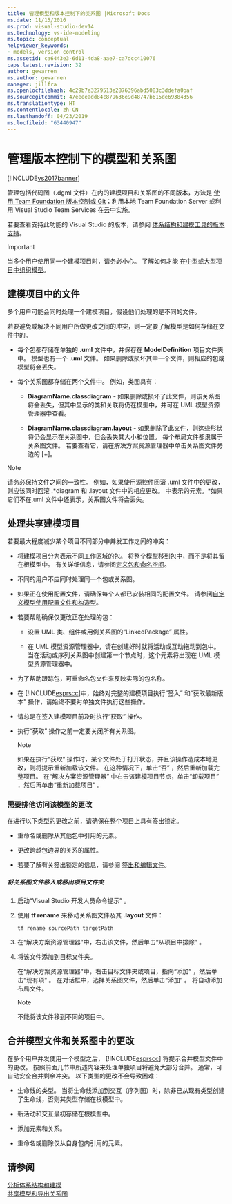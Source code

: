 ```yaml
---
title: 管理模型和版本控制下的关系图 |Microsoft Docs
ms.date: 11/15/2016
ms.prod: visual-studio-dev14
ms.technology: vs-ide-modeling
ms.topic: conceptual
helpviewer_keywords:
- models, version control
ms.assetid: ca6443e3-6d11-4da8-aae7-ca7dcc410076
caps.latest.revision: 32
author: gewarren
ms.author: gewarren
manager: jillfra
ms.openlocfilehash: 4c29b7e3279513e2876396abd5083c3ddefa0baf
ms.sourcegitcommit: 47eeeeadd84c879636e9d48747b615de69384356
ms.translationtype: HT
ms.contentlocale: zh-CN
ms.lasthandoff: 04/23/2019
ms.locfileid: "63440947"
---
```

# <a name="manage-models-and-diagrams-under-version-control"></a>管理版本控制下的模型和关系图
[!INCLUDE[vs2017banner](../includes/vs2017banner.md)]

管理包括代码图（.dgml 文件）在内的建模项目和关系图的不同版本，方法是 [使用 Team Foundation 版本控制或 Git](http://msdn.microsoft.com/library/33267cee-fe5f-4aa3-b2cd-6d22ceace314)；利用本地 Team Foundation Server 或利用 Visual Studio Team Services 在云中实施。  
  
 若要查看支持此功能的 Visual Studio 的版本，请参阅 [体系结构和建模工具的版本支持](../modeling/what-s-new-for-design-in-visual-studio.md#VersionSupport)。  
  
> [!IMPORTANT]
> 当多个用户使用同一个建模项目时，请务必小心。 了解如何才能 [在中型或大型项目中组织模型](../modeling/structure-your-modeling-solution.md)。  
  
## <a name="ModelingProjects"></a> 建模项目中的文件  
 多个用户可能会同时处理一个建模项目，假设他们处理的是不同的文件。  
  
 若要避免或解决不同用户所做更改之间的冲突，则一定要了解模型是如何存储在文件中的。  
  
- 每个包都存储在单独的 **.uml** 文件中，并保存在 **ModelDefinition** 项目文件夹中。 模型也有一个 **.uml** 文件。 如果删除或损坏其中一个文件，则相应的包或模型将会丢失。  
  
- 每个关系图都存储在两个文件中。 例如，类图具有：  
  
    - **DiagramName.classdiagram** - 如果删除或损坏了此文件，则该关系图将会丢失，但其中显示的类和关联将仍在模型中，并可在 UML 模型资源管理器中查看。  
  
    - **DiagramName.classdiagram.layout** - 如果删除了此文件，则这些形状将仍会显示在关系图中，但会丢失其大小和位置。 每个布局文件都隶属于关系图文件。 若要查看它，请在解决方案资源管理器中单击关系图文件旁边的 [+]。  
  
> [!NOTE]
> 请务必保持文件之间的一致性。 例如，如果使用源控件回滚 .uml 文件中的更改，则应该同时回滚 .*diagram 和 .layout 文件中的相应更改。 中表示的元素。\*如果它们不在.uml 文件中还表示，关系图文件将会丢失。  
  
## <a name="Shared"></a> 处理共享建模项目  
 若要最大程度减少某个项目不同部分中并发工作之间的冲突：  
  
- 将建模项目分为表示不同工作区域的包。 将整个模型移到包中，而不是将其留在根模型中。 有关详细信息，请参阅[定义包和命名空间](../modeling/define-packages-and-namespaces.md)。  
  
- 不同的用户不应同时处理同一个包或关系图。  
  
- 如果正在使用配置文件，请确保每个人都已安装相同的配置文件。 请参阅[自定义模型使用配置文件和构造型](../modeling/customize-your-model-with-profiles-and-stereotypes.md)。  
  
- 若要帮助确保仅更改正在处理的包：  
  
    - 设置 UML 类、组件或用例关系图的“LinkedPackage”  属性。  
  
    - 在 UML 模型资源管理器中，请在创建好时就将活动或互动拖动到包中。 当在活动或序列关系图中创建第一个节点时，这个元素将出现在 UML 模型资源管理器中。  
  
- 为了帮助跟踪包，可重命名包文件来反映实际的包名称。  
  
- 在 [!INCLUDE[esprscc](../includes/esprscc-md.md)]中，始终对完整的建模项目执行“签入”  和“获取最新版本”  操作，请始终不要对单独文件执行这些操作。  
  
- 请总是在签入建模项目前及时执行“获取”  操作。  
  
- 执行“获取”  操作之前一定要关闭所有关系图。  
  
    > [!NOTE]
    > 如果在执行“获取” 操作时，某个文件处于打开状态，并且该操作造成本地更改，则将提示重新加载该文件。 在这种情况下，单击“否” ，然后重新加载完整项目。 在“解决方案资源管理器” 中右击该建模项目节点，单击“卸载项目” ，然后再单击“重新加载项目” 。  
  
### <a name="Exclusive"></a> 需要排他访问该模型的更改  
 在进行以下类型的更改之前，请确保在整个项目上具有签出锁定。  
  
- 重命名或删除从其他包中引用的元素。  
  
- 更改跨越包边界的关系的属性。  
  
- 若要了解有关签出锁定的信息，请参阅 [签出和编辑文件](http://msdn.microsoft.com/library/eb404d63-c448-4994-9416-3e6d50ec554a)。  
  
##### <a name="to-move-a-diagram-file-in-or-out-of-a-project-folder"></a>将关系图文件移入或移出项目文件夹  
  
1. 启动“Visual Studio 开发人员命令提示” 。  
  
2. 使用 **tf rename** 来移动关系图文件及其 **.layout** 文件：  
  
     `tf rename sourcePath targetPath`  
  
3. 在“解决方案资源管理器”中，右击该文件，然后单击“从项目中排除” 。  
  
4. 将该文件添加到目标文件夹。  
  
     在“解决方案资源管理器”中，右击目标文件夹或项目，指向“添加” ，然后单击“现有项” 。 在对话框中，选择关系图文件，然后单击“添加” 。 将自动添加布局文件。  
  
    > [!NOTE]
    > 不能将该文件移到不同的项目中。  
  
## <a name="Merging"></a> 合并模型文件和关系图中的更改  
 在多个用户并发使用一个模型之后， [!INCLUDE[esprscc](../includes/esprscc-md.md)] 将提示合并模型文件中的更改。 按照前面几节中所述内容来处理单独项目将避免大部分合并。 通常，可自动安全合并剩余冲突。 以下类型的更改不会导致困难：  
  
- 生命线的类型。 当将生命线添加到交互（序列图）时，除非已从现有类型创建了生命线，否则其类型存储在根模型中。  
  
- 新活动和交互最初存储在根模型中。  
  
- 添加元素和关系。  
  
- 重命名或删除仅从自身包内引用的元素。  
  
## <a name="see-also"></a>请参阅  
 [分析体系结构和建模](../modeling/analyze-and-model-your-architecture.md)   
 [共享模型和导出关系图](../modeling/share-models-and-exporting-diagrams.md)
